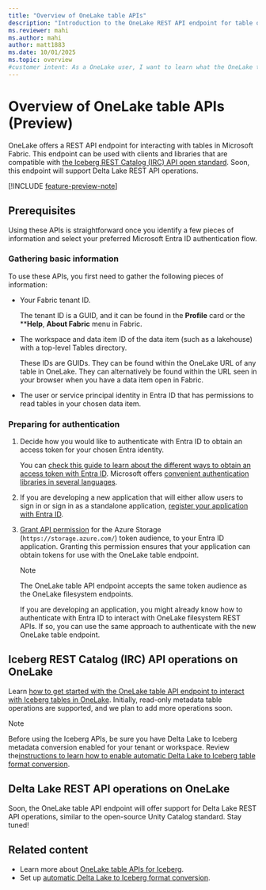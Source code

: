 ```yaml
---
title: "Overview of OneLake table APIs"
description: "Introduction to the OneLake REST API endpoint for table operations in Microsoft Fabric, including Iceberg support."
ms.reviewer: mahi
ms.author: mahi
author: matt1883
ms.date: 10/01/2025
ms.topic: overview
#customer intent: As a OneLake user, I want to learn what the OneLake table APIs are, what prerequisites and authentication steps are required, and which table formats are supported, so that I can prepare to connect and work with my data programmatically in Microsoft Fabric.
---
```


# Overview of OneLake table APIs (Preview)

OneLake offers a REST API endpoint for interacting with tables in Microsoft Fabric. This endpoint can be used with clients and libraries that are compatible with [the Iceberg REST Catalog (IRC) API open standard](https://iceberg.apache.org/rest-catalog-spec/). Soon, this endpoint will support Delta Lake REST API operations.

[!INCLUDE [feature-preview-note](../../includes/feature-preview-note.md)]

## Prerequisites

Using these APIs is straightforward once you identify a few pieces of information and select your preferred Microsoft Entra ID authentication flow.

### Gathering basic information

To use these APIs, you first need to gather the following pieces of information:

- Your Fabric tenant ID.
    
    The tenant ID is a GUID, and it can be found in the **Profile** card or the ****Help**, **About Fabric** menu in Fabric.

- The workspace and data item ID of the data item (such as a lakehouse) with a top-level Tables directory.

    These IDs are GUIDs. They can be found within the OneLake URL of any table in OneLake. They can alternatively be found within the URL seen in your browser when you have a data item open in Fabric.

- The user or service principal identity in Entra ID that has permissions to read tables in your chosen data item.

### Preparing for authentication

1. Decide how you would like to authenticate with Entra ID to obtain an access token for your chosen Entra identity.

    You can [check this guide to learn about the different ways to obtain an access token with Entra ID](../../entra/identity-platform/authentication-flows-app-scenarios). Microsoft offers [convenient authentication libraries in several languages](../../entra/identity-platform/msal-overview).

1. If you are developing a new application that will either allow users to sign in or sign in as a standalone application, [register your application with Entra ID](../../entra/identity-platform/quickstart-register-app).

1. [Grant API permission](../../entra/identity-platform/howto-update-permissions?pivots=portal#option-1-add-permissions-in-the-api-permissions-pane) for the Azure Storage (`https://storage.azure.com/`) token audience, to your Entra ID application. Granting this permission ensures that your application can obtain tokens for use with the OneLake table endpoint.

    > [!NOTE]
    > The OneLake table API endpoint accepts the same token audience as the OneLake filesystem endpoints.
    > 
    > If you are developing an application, you might already know how to authenticate with Entra ID to interact with OneLake filesystem REST APIs. If so, you can use the same approach to authenticate with the new OneLake table endpoint.

## Iceberg REST Catalog (IRC) API operations on OneLake

Learn [how to get started with the OneLake table API endpoint to interact with Iceberg tables in OneLake](./onelake-iceberg-table-apis.md). Initially, read-only metadata table operations are supported, and we plan to add more operations soon.

> [!NOTE]
> Before using the Iceberg APIs, be sure you have Delta Lake to Iceberg metadata conversion enabled for your tenant or workspace. Review the[instructions to learn how to enable automatic Delta Lake to Iceberg table format conversion](../onelake-iceberg-tables.md#virtualize-delta-lake-tables-as-iceberg).

## Delta Lake REST API operations on OneLake

Soon, the OneLake table API endpoint will offer support for Delta Lake REST API operations, similar to the open-source Unity Catalog standard. Stay tuned!

## Related content

- Learn more about [OneLake table APIs for Iceberg](./onelake-iceberg-table-apis.md).
- Set up [automatic Delta Lake to Iceberg format conversion](../onelake-iceberg-tables.md#virtualize-delta-lake-tables-as-iceberg).